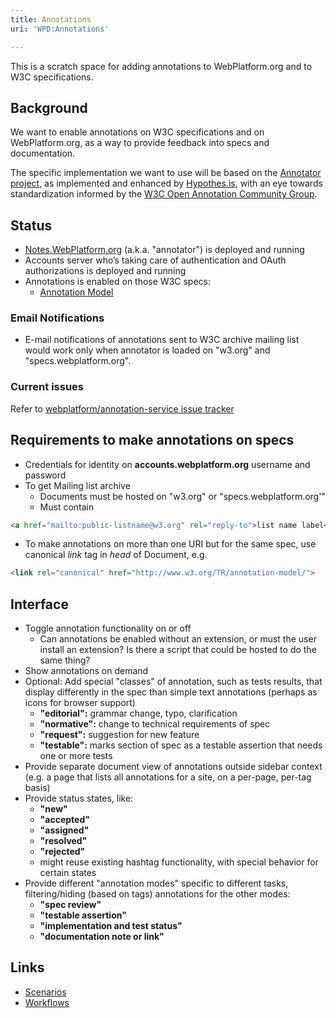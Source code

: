 ```yaml
---
title: Annotations
uri: 'WPD:Annotations'

---
```

This is a scratch space for adding annotations to WebPlatform.org and to W3C specifications.

## <span>Background</span>

We want to enable annotations on W3C specifications and on WebPlatform.org, as a way to provide feedback into specs and documentation.

The specific implementation we want to use will be based on the [Annotator project](http://okfnlabs.org/annotator/), as implemented and enhanced by [Hypothes.is](http://hypothes.is/), with an eye towards standardization informed by the [W3C Open Annotation Community Group](http://w3.org/community/openannotation/).

## <span>Status</span>

-   [Notes.WebPlatform.org](https://notes.webplatform.org/) (a.k.a. "annotator") is deployed and running
-   Accounts server who’s taking care of authentication and OAuth authorizations is deployed and running
-   Annotations is enabled on those W3C specs:
    -   [Annotation Model](http://www.w3.org/TR/annotation-model/)

### <span>Email Notifications</span>

-   E-mail notifications of annotations sent to W3C archive mailing list would work only when annotator is loaded on "w3.org" and "specs.webplatform.org".

### <span>Current issues</span>

Refer to [webplatform/annotation-service issue tracker](https://github.com/webplatform/annotation-service/issues)

## <span>Requirements to make annotations on specs</span>

-   Credentials for identity on **accounts.webplatform.org** username and password
-   To get Mailing list archive
    -   Documents must be hosted on "w3.org" or "specs.webplatform.org'"
    -   Must contain

``` html
<a href="mailto:public-listname@w3.org" rel="reply-to">list name label</a>
```

-   To make annotations on more than one URI but for the same spec, use canonical *link* tag in *head* of Document, e.g.

``` html
<link rel="canonical" href="http://www.w3.org/TR/annotation-model/">
```

## <span>Interface</span>

-   Toggle annotation functionality on or off
    -   Can annotations be enabled without an extension, or must the user install an extension? Is there a script that could be hosted to do the same thing?
-   Show annotations on demand
-   Optional: Add special "classes" of annotation, such as tests results, that display differently in the spec than simple text annotations (perhaps as icons for browser support)
    -   **"editorial":** grammar change, typo, clarification
    -   **"normative":** change to technical requirements of spec
    -   **"request":** suggestion for new feature
    -   **"testable":** marks section of spec as a testable assertion that needs one or more tests
-   Provide separate document view of annotations outside sidebar context (e.g. a page that lists all annotations for a site, on a per-page, per-tag basis)
-   Provide status states, like:
    -   **"new"**
    -   **"accepted"**
    -   **"assigned"**
    -   **"resolved"**
    -   **"rejected"**
    -   might reuse existing hashtag functionality, with special behavior for certain states
-   Provide different "annotation modes" specific to different tasks, filtering/hiding (based on tags) annotations for the other modes:
    -   **"spec review"**
    -   **"testable assertion"**
    -   **"implementation and test status"**
    -   **"documentation note or link"**

## <span>Links</span>

-   [Scenarios](/WPD:Annotations/Scenarios)
-   [Workflows](/WPD:Annotations/Workflows)
